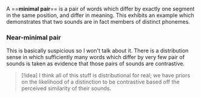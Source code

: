 A ==**minimal pair**== is a pair of words which differ by exactly one segment in the same position, and differ in meaning. This exhibits an example which demonstrates that two sounds are in fact members of distinct phonemes.

### Near-minimal pair

This is basically suspicious so I won't talk about it. There is a distribution sense in which sufficiently many words which differ by very few pair of sounds is taken as evidence that those pairs of sounds are contrastive.

>[!idea]
>I think all of this stuff is distributional for real; we have priors on the likelihood of a distinction to be contrastive based off the perceived similarity of their sounds.

